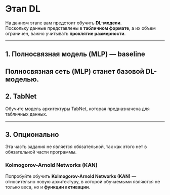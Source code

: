 # **Этап DL**  

На данном этапе вам предстоит обучить **DL-модели**.  
Поскольку данные представлены в **табличном формате**, а их объем ограничен, важно учитывать **проклятие размерности**.  

---

## **1. Полносвязная модель (MLP) — baseline**  

Полносвязная сеть (MLP) станет **базовой DL-моделью**.
---

## **2. TabNet**

Обучите модель архитектуры TabNet, которая предназначена для табличных данных.  

---

## **3. Опционально**  

Эта часть задания не является обязательной, так как этого нет в обязательной части программы.  

### **Kolmogorov-Arnold Networks (KAN)**  
Попробуйте обучить **Kolmogorov-Arnold Networks (KAN)** — относительно новую архитектуру, в которой обучаемыми являются не только веса, но и **функции активации**.  

